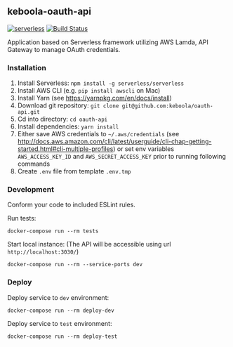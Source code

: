 ## keboola-oauth-api

[![serverless](http://public.serverless.com/badges/v3.svg)](http://www.serverless.com)
[![Build Status](https://travis-ci.org/keboola/oauth-api.svg?branch=master)](https://travis-ci.org/keboola/oauth-api.svg?branch=master)

Application based on Serverless framework utilizing AWS Lamda, API Gateway to manage OAuth credentials.


### Installation

1. Install Serverless: `npm install -g serverless/serverless`
2. Install AWS CLI (e.g. `pip install awscli` on Mac)
3. Install Yarn (see https://yarnpkg.com/en/docs/install)
4. Download git repository: `git clone git@github.com:keboola/oauth-api.git`
5. Cd into directory: `cd oauth-api`
6. Install dependencies: `yarn install`
7. Either save AWS credentials to `~/.aws/credentials` (see http://docs.aws.amazon.com/cli/latest/userguide/cli-chap-getting-started.html#cli-multiple-profiles) or set env variables `AWS_ACCESS_KEY_ID` and `AWS_SECRET_ACCESS_KEY` prior to running following commands
8. Create `.env` file from template `.env.tmp`

### Development

Conform your code to included ESLint rules.

Run tests:
```
docker-compose run --rm tests
```

Start local instance: (The API will be accessible using url `http://localhost:3030/`)
```
docker-compose run --rm --service-ports dev
```

### Deploy 
Deploy service to `dev` environment:
```
docker-compose run --rm deploy-dev
```

Deploy service to `test` environment:
```
docker-compose run --rm deploy-test
```
